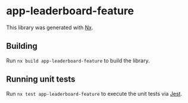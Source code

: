 # app-leaderboard-feature

This library was generated with [Nx](https://nx.dev).

## Building

Run `nx build app-leaderboard-feature` to build the library.

## Running unit tests

Run `nx test app-leaderboard-feature` to execute the unit tests via [Jest](https://jestjs.io).
